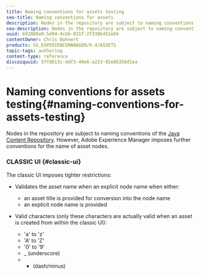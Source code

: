 ```yaml
---
title: Naming conventions for assets testing
seo-title: Naming conventions for assets
description: Nodes in the repository are subject to naming conventions of the Java Content Repository. However, Adobe Experience Manager imposes further conventions for the name of asset nodes.
seo-description: Nodes in the repository are subject to naming conventions of the Java Content Repository. However, Adobe Experience Manager imposes further conventions for the name of asset nodes.
uuid: 692089a9-5d94-4cbb-831f-2f338b452e04
contentOwner: Chris Bohnert
products: SG_EXPERIENCEMANAGER/6.4/ASSETS
topic-tags: authoring
content-type: reference
discoiquuid: 5ffd613c-ddf3-40e6-a223-92e86350d1ea
---
```


# Naming conventions for assets testing{#naming-conventions-for-assets-testing}

Nodes in the repository are subject to naming conventions of the [Java Content Repository](../../../sites/developing/using/the-basics.md#javacontentrepository). However, Adobe Experience Manager imposes further conventions for the name of asset nodes.

### CLASSIC UI {#classic-ui}

The classic UI imposes tighter restrictions:

* Validates the asset name when an explicit node name when either:

    * an asset title is provided for conversion into the node name
    * an explicit node name is provided

* Valid characters (only these characters are actually valid when an asset is created from within the classic UI):

    * 'a' to 'z'
    * 'A' to 'Z'
    * '0' to '9'
    * _ (underscore)
    * - (dash/minus)

